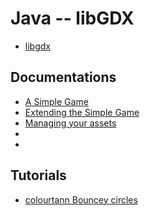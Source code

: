 Java -- libGDX
==============

* [libgdx](https://libgdx.com/)


Documentations
--------------

* [A Simple Game](https://libgdx.com/wiki/start/a-simple-game)
* [Extending the Simple Game](https://libgdx.com/wiki/start/simple-game-extended)
* [Managing your assets](https://libgdx.com/wiki/managing-your-assets)
* []()
* []()


Tutorials
---------

* [colourtann Bouncey circles](https://colourtann.github.io/HelloLibgdx/)
